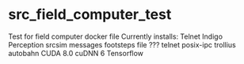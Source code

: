 # src_field_computer_test
Test for field computer docker file
Currently installs:
  Telnet
  Indigo Perception
  srcsim messages
  footsteps file ???
  telnet
  posix-ipc
  trollius
  autobahn
  CUDA 8.0
  cuDNN 6
  Tensorflow
